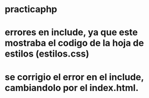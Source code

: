 # practicaphp
# errores en include, ya que este mostraba el codigo de la hoja de estilos (estilos.css)
# se corrigio el error en el include, cambiandolo por el index.html.
